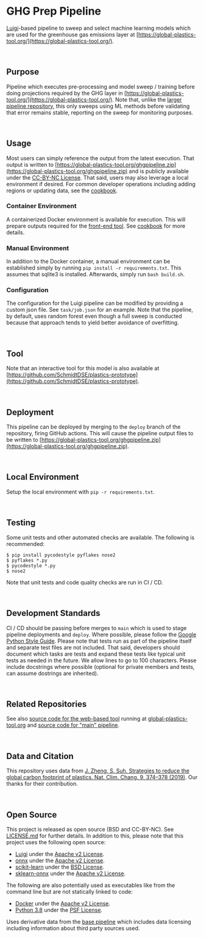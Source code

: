 GHG Prep Pipeline
================================================================================
[Luigi](https://luigi.readthedocs.io/en/stable/)-based pipeline to sweep and select machine learning models which are used for the greenhouse gas emissions layer at [https://global-plastics-tool.org/](https://global-plastics-tool.org/).


<br>

Purpose
--------------------------------------------------------------------------------
Pipeline which executes pre-processing and model sweep / training before doing projections required by the GHG layer in [https://global-plastics-tool.org/](https://global-plastics-tool.org/). Note that, unlike the [larger pipeline repository](https://github.com/SchmidtDSE/plastics-pipeline), this only sweeps using ML methods before validating that error remains stable, reporting on the sweep for monitoring purposes.

<br>

Usage
--------------------------------------------------------------------------------
Most users can simply reference the output from the latest execution. That output is written to [https://global-plastics-tool.org/ghgpipeline.zip](https://global-plastics-tool.org/ghgpipeline.zip) and is publicly available under the [CC-BY-NC License](https://github.com/SchmidtDSE/plastics-pipeline/blob/main/LICENSE.md). That said, users may also leverage a local environment if desired. For common developer operations including adding regions or updating data, see the [cookbook](https://github.com/SchmidtDSE/plastics-ghg-pipeline/blob/main/COOKBOOK.md).

### Container Environment
A containerized Docker environment is available for execution. This will prepare outputs required for the [front-end tool](https://github.com/SchmidtDSE/plastics-prototype). See [cookbook](https://github.com/SchmidtDSE/plastics-ghg-pipeline/blob/main/COOKBOOK.md) for more details.

### Manual Environment
In addition to the Docker container, a manual environment can be established simply by running `pip install -r requirements.txt`. This assumes that sqlite3 is installed. Afterwards, simply run `bash build.sh`.

### Configuration
The configuration for the Luigi pipeline can be modified by providing a custom json file. See `task/job.json` for an example. Note that the pipeline, by default, uses random forest even though a full sweep is conducted because that approach tends to yield better avoidance of overfitting.

<br>

Tool
--------------------------------------------------------------------------------
Note that an interactive tool for this model is also available at [https://github.com/SchmidtDSE/plastics-prototype](https://github.com/SchmidtDSE/plastics-prototype).

<br>

Deployment
--------------------------------------------------------------------------------
This pipeline can be deployed by merging to the `deploy` branch of the repository, firing GitHub actions. This will cause the pipeline output files to be written to [https://global-plastics-tool.org/ghgpipeline.zip](https://global-plastics-tool.org/ghgpipeline.zip).

<br>

Local Environment
--------------------------------------------------------------------------------
Setup the local environment with `pip -r requirements.txt`.

<br>

Testing
--------------------------------------------------------------------------------
Some unit tests and other automated checks are available. The following is recommended:

```
$ pip install pycodestyle pyflakes nose2
$ pyflakes *.py
$ pycodestyle *.py
$ nose2
```

Note that unit tests and code quality checks are run in CI / CD.

<br>

Development Standards
--------------------------------------------------------------------------------
CI / CD should be passing before merges to `main` which is used to stage pipeline deployments and `deploy`. Where possible, please follow the [Google Python Style Guide](https://google.github.io/styleguide/pyguide.html). Please note that tests run as part of the pipeline itself and separate test files are not included. That said, developers should document which tasks are tests and expand these tests like typical unit tests as needed in the future. We allow lines to go to 100 characters. Please include docstrings where possible (optional for private members and tests, can assume dostrings are inherited).

<br>

Related Repositories
--------------------------------------------------------------------------------
See also [source code for the web-based tool](https://github.com/SchmidtDSE/plastics-prototype) running at [global-plastics-tool.org](https://global-plastics-tool.org) and [source code for "main" pipeline](https://github.com/SchmidtDSE/plastics-pipeline).

<br>

Data and Citation
--------------------------------------------------------------------------------
This repository uses data from [J. Zheng, S. Suh, Strategies to reduce the global carbon footprint of plastics. Nat. Clim. Chang. 9, 374–378 (2019)](https://www.nature.com/articles/s41558-019-0459-z). Our thanks  for their contribution.

<br>

Open Source
--------------------------------------------------------------------------------
This project is released as open source (BSD and CC-BY-NC). See [LICENSE.md](https://github.com/SchmidtDSE/plastics-pipeline/blob/main/LICENSE.md) for further details. In addition to this, please note that this project uses the following open source:

 - [Luigi](https://luigi.readthedocs.io/en/stable/index.html) under the [Apache v2 License](https://github.com/spotify/luigi/blob/master/LICENSE).
 - [onnx](https://onnx.ai/) under the [Apache v2 License](https://github.com/onnx/onnx/blob/main/LICENSE).
 - [scikit-learn](https://scikit-learn.org/stable/) under the [BSD License](https://github.com/scikit-learn/scikit-learn/blob/main/COPYING).
 - [sklearn-onnx](https://github.com/onnx/sklearn-onnx) under the [Apache v2 License](https://github.com/onnx/sklearn-onnx/blob/main/LICENSE).

The following are also potentially used as executables like from the command line but are not statically linked to code:

 - [Docker](https://docs.docker.com/engine/) under the [Apache v2 License](https://github.com/moby/moby/blob/master/LICENSE).
 - [Python 3.8](https://www.python.org/) under the [PSF License](https://docs.python.org/3/license.html).

Uses derivative data from the [base pipeline](https://github.com/SchmidtDSE/plastics-pipeline) which includes data licensing including information about third party sources used.
